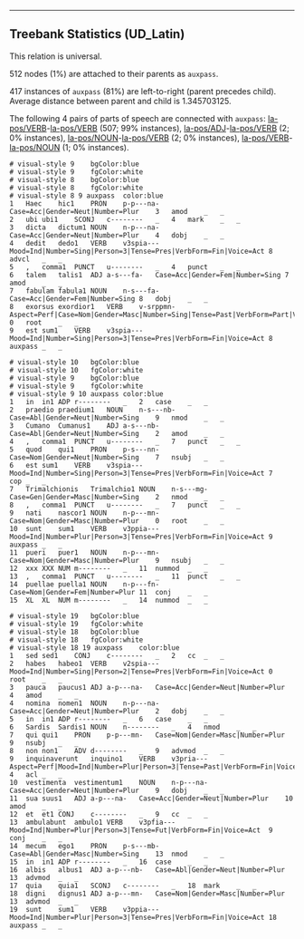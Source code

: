 

--------------------------------------------------------------------------------

## Treebank Statistics (UD_Latin)

This relation is universal.

512 nodes (1%) are attached to their parents as `auxpass`.

417 instances of `auxpass` (81%) are left-to-right (parent precedes child).
Average distance between parent and child is 1.345703125.

The following 4 pairs of parts of speech are connected with `auxpass`: [la-pos/VERB]()-[la-pos/VERB]() (507; 99% instances), [la-pos/ADJ]()-[la-pos/VERB]() (2; 0% instances), [la-pos/NOUN]()-[la-pos/VERB]() (2; 0% instances), [la-pos/VERB]()-[la-pos/NOUN]() (1; 0% instances).


~~~ conllu
# visual-style 9	bgColor:blue
# visual-style 9	fgColor:white
# visual-style 8	bgColor:blue
# visual-style 8	fgColor:white
# visual-style 8 9 auxpass	color:blue
1	Haec	hic1	PRON	p-p---na-	Case=Acc|Gender=Neut|Number=Plur	3	amod	_	_
2	ubi	ubi1	SCONJ	c--------	_	4	mark	_	_
3	dicta	dictum1	NOUN	n-p---na-	Case=Acc|Gender=Neut|Number=Plur	4	dobj	_	_
4	dedit	dedo1	VERB	v3spia---	Mood=Ind|Number=Sing|Person=3|Tense=Pres|VerbForm=Fin|Voice=Act	8	advcl	_	_
5	,	comma1	PUNCT	u--------	_	4	punct	_	_
6	talem	talis1	ADJ	a-s---fa-	Case=Acc|Gender=Fem|Number=Sing	7	amod	_	_
7	fabulam	fabula1	NOUN	n-s---fa-	Case=Acc|Gender=Fem|Number=Sing	8	dobj	_	_
8	exorsus	exordior1	VERB	v-srppmn-	Aspect=Perf|Case=Nom|Gender=Masc|Number=Sing|Tense=Past|VerbForm=Part|Voice=Pass	0	root	_	_
9	est	sum1	VERB	v3spia---	Mood=Ind|Number=Sing|Person=3|Tense=Pres|VerbForm=Fin|Voice=Act	8	auxpass	_	_

~~~


~~~ conllu
# visual-style 10	bgColor:blue
# visual-style 10	fgColor:white
# visual-style 9	bgColor:blue
# visual-style 9	fgColor:white
# visual-style 9 10 auxpass	color:blue
1	in	in1	ADP	r--------	_	2	case	_	_
2	praedio	praedium1	NOUN	n-s---nb-	Case=Abl|Gender=Neut|Number=Sing	9	nmod	_	_
3	Cumano	Cumanus1	ADJ	a-s---nb-	Case=Abl|Gender=Neut|Number=Sing	2	amod	_	_
4	,	comma1	PUNCT	u--------	_	7	punct	_	_
5	quod	qui1	PRON	p-s---nn-	Case=Nom|Gender=Neut|Number=Sing	7	nsubj	_	_
6	est	sum1	VERB	v3spia---	Mood=Ind|Number=Sing|Person=3|Tense=Pres|VerbForm=Fin|Voice=Act	7	cop	_	_
7	Trimalchionis	Trimalchio1	NOUN	n-s---mg-	Case=Gen|Gender=Masc|Number=Sing	2	nmod	_	_
8	,	comma1	PUNCT	u--------	_	7	punct	_	_
9	nati	nascor1	NOUN	n-p---mn-	Case=Nom|Gender=Masc|Number=Plur	0	root	_	_
10	sunt	sum1	VERB	v3ppia---	Mood=Ind|Number=Plur|Person=3|Tense=Pres|VerbForm=Fin|Voice=Act	9	auxpass	_	_
11	pueri	puer1	NOUN	n-p---mn-	Case=Nom|Gender=Masc|Number=Plur	9	nsubj	_	_
12	xxx	XXX	NUM	m--------	_	11	nummod	_	_
13	,	comma1	PUNCT	u--------	_	11	punct	_	_
14	puellae	puella1	NOUN	n-p---fn-	Case=Nom|Gender=Fem|Number=Plur	11	conj	_	_
15	XL	XL	NUM	m--------	_	14	nummod	_	_

~~~


~~~ conllu
# visual-style 19	bgColor:blue
# visual-style 19	fgColor:white
# visual-style 18	bgColor:blue
# visual-style 18	fgColor:white
# visual-style 18 19 auxpass	color:blue
1	sed	sed1	CONJ	c--------	_	2	cc	_	_
2	habes	habeo1	VERB	v2spia---	Mood=Ind|Number=Sing|Person=2|Tense=Pres|VerbForm=Fin|Voice=Act	0	root	_	_
3	pauca	paucus1	ADJ	a-p---na-	Case=Acc|Gender=Neut|Number=Plur	4	amod	_	_
4	nomina	nomen1	NOUN	n-p---na-	Case=Acc|Gender=Neut|Number=Plur	2	dobj	_	_
5	in	in1	ADP	r--------	_	6	case	_	_
6	Sardis	Sardis1	NOUN	n--------	_	4	nmod	_	_
7	qui	qui1	PRON	p-p---mn-	Case=Nom|Gender=Masc|Number=Plur	9	nsubj	_	_
8	non	non1	ADV	d--------	_	9	advmod	_	_
9	inquinaverunt	inquino1	VERB	v3pria---	Aspect=Perf|Mood=Ind|Number=Plur|Person=3|Tense=Past|VerbForm=Fin|Voice=Act	4	acl	_	_
10	vestimenta	vestimentum1	NOUN	n-p---na-	Case=Acc|Gender=Neut|Number=Plur	9	dobj	_	_
11	sua	suus1	ADJ	a-p---na-	Case=Acc|Gender=Neut|Number=Plur	10	amod	_	_
12	et	et1	CONJ	c--------	_	9	cc	_	_
13	ambulabunt	ambulo1	VERB	v3pfia---	Mood=Ind|Number=Plur|Person=3|Tense=Fut|VerbForm=Fin|Voice=Act	9	conj	_	_
14	mecum	ego1	PRON	p-s---mb-	Case=Abl|Gender=Masc|Number=Sing	13	nmod	_	_
15	in	in1	ADP	r--------	_	16	case	_	_
16	albis	albus1	ADJ	a-p---nb-	Case=Abl|Gender=Neut|Number=Plur	13	advmod	_	_
17	quia	quia1	SCONJ	c--------	_	18	mark	_	_
18	digni	dignus1	ADJ	a-p---mn-	Case=Nom|Gender=Masc|Number=Plur	13	advmod	_	_
19	sunt	sum1	VERB	v3ppia---	Mood=Ind|Number=Plur|Person=3|Tense=Pres|VerbForm=Fin|Voice=Act	18	auxpass	_	_

~~~


